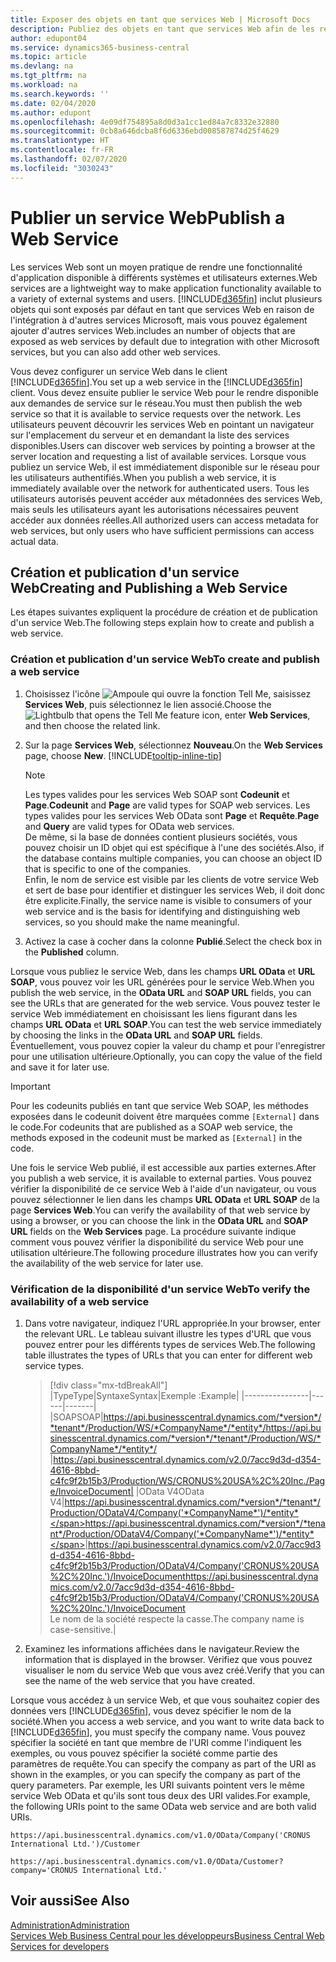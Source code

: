 ```yaml
---
title: Exposer des objets en tant que services Web | Microsoft Docs
description: Publiez des objets en tant que services Web afin de les rendre immédiatement disponibles pour votre solution Business Central.
author: edupont04
ms.service: dynamics365-business-central
ms.topic: article
ms.devlang: na
ms.tgt_pltfrm: na
ms.workload: na
ms.search.keywords: ''
ms.date: 02/04/2020
ms.author: edupont
ms.openlocfilehash: 4e09df754895a8d0d3a1cc1ed84a7c8332e32880
ms.sourcegitcommit: 0cb8a646dcba8f6d6336ebd008587874d25f4629
ms.translationtype: HT
ms.contentlocale: fr-FR
ms.lasthandoff: 02/07/2020
ms.locfileid: "3030243"
---
```

# <a name="publish-a-web-service"></a><span data-ttu-id="c4dd3-103">Publier un service Web</span><span class="sxs-lookup"><span data-stu-id="c4dd3-103">Publish a Web Service</span></span>

<span data-ttu-id="c4dd3-104">Les services Web sont un moyen pratique de rendre une fonctionnalité d'application disponible à différents systèmes et utilisateurs externes.</span><span class="sxs-lookup"><span data-stu-id="c4dd3-104">Web services are a lightweight way to make application functionality available to a variety of external systems and users.</span></span> [!INCLUDE[d365fin](includes/d365fin_md.md)] <span data-ttu-id="c4dd3-105">inclut plusieurs objets qui sont exposés par défaut en tant que services Web en raison de l'intégration à d'autres services Microsoft, mais vous pouvez également ajouter d'autres services Web.</span><span class="sxs-lookup"><span data-stu-id="c4dd3-105">includes an number of objects that are exposed as web services by default due to integration with other Microsoft services, but you can also add other web services.</span></span>  

<span data-ttu-id="c4dd3-106">Vous devez configurer un service Web dans le client [!INCLUDE[d365fin](includes/d365fin_md.md)].</span><span class="sxs-lookup"><span data-stu-id="c4dd3-106">You set up a web service in the [!INCLUDE[d365fin](includes/d365fin_md.md)] client.</span></span> <span data-ttu-id="c4dd3-107">Vous devez ensuite publier le service Web pour le rendre disponible aux demandes de service sur le réseau.</span><span class="sxs-lookup"><span data-stu-id="c4dd3-107">You must then publish the web service so that it is available to service requests over the network.</span></span> <span data-ttu-id="c4dd3-108">Les utilisateurs peuvent découvrir les services Web en pointant un navigateur sur l'emplacement du serveur et en demandant la liste des services disponibles.</span><span class="sxs-lookup"><span data-stu-id="c4dd3-108">Users can discover web services by pointing a browser at the server location and requesting a list of available services.</span></span> <span data-ttu-id="c4dd3-109">Lorsque vous publiez un service Web, il est immédiatement disponible sur le réseau pour les utilisateurs authentifiés.</span><span class="sxs-lookup"><span data-stu-id="c4dd3-109">When you publish a web service, it is immediately available over the network for authenticated users.</span></span> <span data-ttu-id="c4dd3-110">Tous les utilisateurs autorisés peuvent accéder aux métadonnées des services Web, mais seuls les utilisateurs ayant les autorisations nécessaires peuvent accéder aux données réelles.</span><span class="sxs-lookup"><span data-stu-id="c4dd3-110">All authorized users can access metadata for web services, but only users who have sufficient permissions can access actual data.</span></span>

## <a name="creating-and-publishing-a-web-service"></a><span data-ttu-id="c4dd3-111">Création et publication d'un service Web</span><span class="sxs-lookup"><span data-stu-id="c4dd3-111">Creating and Publishing a Web Service</span></span>  
<span data-ttu-id="c4dd3-112">Les étapes suivantes expliquent la procédure de création et de publication d'un service Web.</span><span class="sxs-lookup"><span data-stu-id="c4dd3-112">The following steps explain how to create and publish a web service.</span></span>  

### <a name="to-create-and-publish-a-web-service"></a><span data-ttu-id="c4dd3-113">Création et publication d'un service Web</span><span class="sxs-lookup"><span data-stu-id="c4dd3-113">To create and publish a web service</span></span>  

1. <span data-ttu-id="c4dd3-114">Choisissez l'icône ![Ampoule qui ouvre la fonction Tell Me](media/ui-search/search_small.png "Dites-moi ce que vous voulez faire"), saisissez **Services Web**, puis sélectionnez le lien associé.</span><span class="sxs-lookup"><span data-stu-id="c4dd3-114">Choose the ![Lightbulb that opens the Tell Me feature](media/ui-search/search_small.png "Tell me what you want to do") icon, enter **Web Services**, and then choose the related link.</span></span>  
2. <span data-ttu-id="c4dd3-115">Sur la page **Services Web**, sélectionnez **Nouveau**.</span><span class="sxs-lookup"><span data-stu-id="c4dd3-115">On the **Web Services** page, choose **New**.</span></span> [!INCLUDE[tooltip-inline-tip](includes/tooltip-inline-tip_md.md)]  

    > [!NOTE]  
    > <span data-ttu-id="c4dd3-116">Les types valides pour les services Web SOAP sont **Codeunit** et **Page**.</span><span class="sxs-lookup"><span data-stu-id="c4dd3-116">**Codeunit** and **Page** are valid types for SOAP web services.</span></span> <span data-ttu-id="c4dd3-117">Les types valides pour les services Web OData sont **Page** et **Requête**.</span><span class="sxs-lookup"><span data-stu-id="c4dd3-117">**Page** and **Query** are valid types for OData web services.</span></span>  
    > <span data-ttu-id="c4dd3-118">De même, si la base de données contient plusieurs sociétés, vous pouvez choisir un ID objet qui est spécifique à l'une des sociétés.</span><span class="sxs-lookup"><span data-stu-id="c4dd3-118">Also, if the database contains multiple companies, you can choose an object ID that is specific to one of the companies.</span></span>  
    > <span data-ttu-id="c4dd3-119">Enfin, le nom de service est visible par les clients de votre service Web et sert de base pour identifier et distinguer les services Web, il doit donc être explicite.</span><span class="sxs-lookup"><span data-stu-id="c4dd3-119">Finally, the service name is visible to consumers of your web service and is the basis for identifying and distinguishing web services, so you should make the name meaningful.</span></span>

3. <span data-ttu-id="c4dd3-120">Activez la case à cocher dans la colonne **Publié**.</span><span class="sxs-lookup"><span data-stu-id="c4dd3-120">Select the check box in the **Published** column.</span></span>  

<span data-ttu-id="c4dd3-121">Lorsque vous publiez le service Web, dans les champs **URL OData** et **URL SOAP**, vous pouvez voir les URL générées pour le service Web.</span><span class="sxs-lookup"><span data-stu-id="c4dd3-121">When you publish the web service, in the **OData URL** and **SOAP URL** fields, you can see the URLs that are generated for the web service.</span></span> <span data-ttu-id="c4dd3-122">Vous pouvez tester le service Web immédiatement en choisissant les liens figurant dans les champs **URL OData** et **URL SOAP**.</span><span class="sxs-lookup"><span data-stu-id="c4dd3-122">You can test the web service immediately by choosing the links in the **OData URL** and **SOAP URL** fields.</span></span> <span data-ttu-id="c4dd3-123">Éventuellement, vous pouvez copier la valeur du champ et pour l'enregistrer pour une utilisation ultérieure.</span><span class="sxs-lookup"><span data-stu-id="c4dd3-123">Optionally, you can copy the value of the field and save it for later use.</span></span>  

> [!IMPORTANT]
> <span data-ttu-id="c4dd3-124">Pour les codeunits publiés en tant que service Web SOAP, les méthodes exposées dans le codeunit doivent être marquées comme `[External]` dans le code.</span><span class="sxs-lookup"><span data-stu-id="c4dd3-124">For codeunits that are published as a SOAP web service, the methods exposed in the codeunit must be marked as `[External]` in the code.</span></span>

<span data-ttu-id="c4dd3-125">Une fois le service Web publié, il est accessible aux parties externes.</span><span class="sxs-lookup"><span data-stu-id="c4dd3-125">After you publish a web service, it is available to external parties.</span></span> <span data-ttu-id="c4dd3-126">Vous pouvez vérifier la disponibilité de ce service Web à l'aide d'un navigateur, ou vous pouvez sélectionner le lien dans les champs **URL OData** et **URL SOAP** de la page **Services Web**.</span><span class="sxs-lookup"><span data-stu-id="c4dd3-126">You can verify the availability of that web service by using a browser, or you can choose the link in the **OData URL** and **SOAP URL** fields on the **Web Services** page.</span></span> <span data-ttu-id="c4dd3-127">La procédure suivante indique comment vous pouvez vérifier la disponibilité du service Web pour une utilisation ultérieure.</span><span class="sxs-lookup"><span data-stu-id="c4dd3-127">The following procedure illustrates how you can verify the availability of the web service for later use.</span></span>  

### <a name="to-verify-the-availability-of-a-web-service"></a><span data-ttu-id="c4dd3-128">Vérification de la disponibilité d'un service Web</span><span class="sxs-lookup"><span data-stu-id="c4dd3-128">To verify the availability of a web service</span></span>  

1. <span data-ttu-id="c4dd3-129">Dans votre navigateur, indiquez l'URL appropriée.</span><span class="sxs-lookup"><span data-stu-id="c4dd3-129">In your browser, enter the relevant URL.</span></span> <span data-ttu-id="c4dd3-130">Le tableau suivant illustre les types d'URL que vous pouvez entrer pour les différents types de services Web.</span><span class="sxs-lookup"><span data-stu-id="c4dd3-130">The following table illustrates the types of URLs that you can enter for different web service types.</span></span>  

    > [!div class="mx-tdBreakAll"]
    > |<span data-ttu-id="c4dd3-131">Type</span><span class="sxs-lookup"><span data-stu-id="c4dd3-131">Type</span></span>|<span data-ttu-id="c4dd3-132">Syntaxe</span><span class="sxs-lookup"><span data-stu-id="c4dd3-132">Syntax</span></span>|<span data-ttu-id="c4dd3-133">Exemple :</span><span class="sxs-lookup"><span data-stu-id="c4dd3-133">Example</span></span>|
    > |----------------|------|-------|
    > |<span data-ttu-id="c4dd3-134">SOAP</span><span class="sxs-lookup"><span data-stu-id="c4dd3-134">SOAP</span></span>|<span data-ttu-id="c4dd3-135">https://api.businesscentral.dynamics.com/*version*/*tenant*/Production/WS/*CompanyName*/*entity*/</span><span class="sxs-lookup"><span data-stu-id="c4dd3-135">https://api.businesscentral.dynamics.com/*version*/*tenant*/Production/WS/*CompanyName*/*entity*/</span></span> |https://api.businesscentral.dynamics.com/v2.0/7acc9d3d-d354-4616-8bbd-c4fc9f2b15b3/Production/WS/CRONUS%20USA%2C%20Inc./Page/InvoiceDocument|
    > |<span data-ttu-id="c4dd3-136">OData V4</span><span class="sxs-lookup"><span data-stu-id="c4dd3-136">OData V4</span></span>|<span data-ttu-id="c4dd3-137">https://api.businesscentral.dynamics.com/*version*/*tenant*/Production/ODataV4/Company('*CompanyName*')/*entity*</span><span class="sxs-lookup"><span data-stu-id="c4dd3-137">https://api.businesscentral.dynamics.com/*version*/*tenant*/Production/ODataV4/Company('*CompanyName*')/*entity*</span></span>|<span data-ttu-id="c4dd3-138">https://api.businesscentral.dynamics.com/v2.0/7acc9d3d-d354-4616-8bbd-c4fc9f2b15b3/Production/ODataV4/Company('CRONUS%20USA%2C%20Inc.')/InvoiceDocument</span><span class="sxs-lookup"><span data-stu-id="c4dd3-138">https://api.businesscentral.dynamics.com/v2.0/7acc9d3d-d354-4616-8bbd-c4fc9f2b15b3/Production/ODataV4/Company('CRONUS%20USA%2C%20Inc.')/InvoiceDocument</span></span><br/>    <span data-ttu-id="c4dd3-139">Le nom de la société respecte la casse.</span><span class="sxs-lookup"><span data-stu-id="c4dd3-139">The company name is case-sensitive.</span></span>|

2. <span data-ttu-id="c4dd3-140">Examinez les informations affichées dans le navigateur.</span><span class="sxs-lookup"><span data-stu-id="c4dd3-140">Review the information that is displayed in the browser.</span></span> <span data-ttu-id="c4dd3-141">Vérifiez que vous pouvez visualiser le nom du service Web que vous avez créé.</span><span class="sxs-lookup"><span data-stu-id="c4dd3-141">Verify that you can see the name of the web service that you have created.</span></span>  

<span data-ttu-id="c4dd3-142">Lorsque vous accédez à un service Web, et que vous souhaitez copier des données vers [!INCLUDE[d365fin](includes/d365fin_md.md)], vous devez spécifier le nom de la société.</span><span class="sxs-lookup"><span data-stu-id="c4dd3-142">When you access a web service, and you want to write data back to [!INCLUDE[d365fin](includes/d365fin_md.md)], you must specify the company name.</span></span> <span data-ttu-id="c4dd3-143">Vous pouvez spécifier la société en tant que membre de l'URI comme l'indiquent les exemples, ou vous pouvez spécifier la société comme partie des paramètres de requête.</span><span class="sxs-lookup"><span data-stu-id="c4dd3-143">You can specify the company as part of the URI as shown in the examples, or you can specify the company as part of the query parameters.</span></span> <span data-ttu-id="c4dd3-144">Par exemple, les URI suivants pointent vers le même service Web OData et qu'ils sont tous deux des URI valides.</span><span class="sxs-lookup"><span data-stu-id="c4dd3-144">For example, the following URIs point to the same OData web service and are both valid URIs.</span></span>  

```
https://api.businesscentral.dynamics.com/v1.0/OData/Company('CRONUS International Ltd.')/Customer  
```

```
https://api.businesscentral.dynamics.com/v1.0/OData/Customer?company='CRONUS International Ltd.'  
```

## <a name="see-also"></a><span data-ttu-id="c4dd3-145">Voir aussi</span><span class="sxs-lookup"><span data-stu-id="c4dd3-145">See Also</span></span>

[<span data-ttu-id="c4dd3-146">Administration</span><span class="sxs-lookup"><span data-stu-id="c4dd3-146">Administration</span></span>](admin-setup-and-administration.md)  
[<span data-ttu-id="c4dd3-147">Services Web Business Central pour les développeurs</span><span class="sxs-lookup"><span data-stu-id="c4dd3-147">Business Central Web Services for developers</span></span>](/dynamics365/business-central/dev-itpro/webservices/web-services)  
